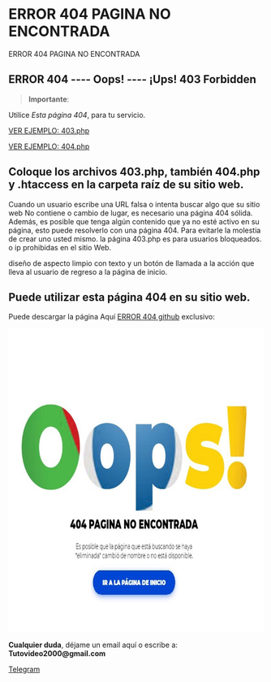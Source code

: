 # ERROR 404 PAGINA NO ENCONTRADA
ERROR 404 PAGINA NO ENCONTRADA


<h2 id="permitir-aplicaciones-menos-seguras-">ERROR 404 ---- Oops! ---- &#161;Ups! 403 Forbidden</h2>
<blockquote>
<p><strong>Importante</strong>: </p>
</blockquote>
<p>Utilice <em>Esta p&#225;gina 404</em>, para tu servicio.</p>

<p>
<div class="channel-username-block"><a itemprop="url" href="http://copen.atspace.tv/403.php" target="_blank"><div class="fab fa-telegram icon3"> VER EJEMPLO: 403.php</a><div class="price-block">
<p>
<i class="fab fa-telegram icon3"></i>
<p>
<div class="channel-username-block"><a itemprop="url" href="http://copen.atspace.tv/404.php" target="_blank"><div class="fab fa-telegram icon3"> VER EJEMPLO: 404.php</a>
<p>
  
<strong><h2 id="permitir-aplicaciones-menos-seguras-"> Coloque los archivos 403.php, también 404.php y .htaccess en la carpeta raíz de su sitio web. </h2></strong></p>

<p>Cuando un usuario escribe una URL falsa o intenta buscar algo que su sitio web No contiene o cambio de lugar, es necesario una p&#225;gina 404 s&#243;lida. Adem&#225;s, es posible que tenga alg&#250;n contenido que ya no est&#233; activo en su p&#225;gina, esto puede resolverlo con una p&#225;gina 404. Para evitarle la molestia de crear uno usted mismo. la p&#225;gina 403.php es para usuarios bloqueados. o ip prohibidas en el sitio Web.

dise&#241;o de aspecto limpio con texto y un bot&#243;n de llamada a la acci&#243;n que lleva al usuario de regreso a la p&#225;gina de inicio.</p>

<p><h2 id="permitir-aplicaciones-menos-seguras-">Puede utilizar esta p&#225;gina 404 en su sitio web.</h2> Puede descargar la p&#225;gina Aqu&#237; <a href="https://github.com/ipxxx999/ERROR_404_PAGINA_NO_ENCONTRADA/archive/main.zip" target="_blank">ERROR 404 github</a> exclusivo:</p>
<p style="text-align: center;"><img src="https://raw.githubusercontent.com/ipxxx999/ERROR_404_PAGINA_NO_ENCONTRADA/main/ver.jpg" alt="Interfaz de selecci&oacute;n para permitir aplicaciones menos seguras" width="796" height="598" /></p>
</p>
<p><strong>Cualquier duda</strong>, d&#233;jame un email aqu&#237; o escribe a: <strong>Tutovideo2000@gmail.com</strong></p>

</div>
  <link rel="stylesheet" href="http://copen.atspace.tv/css_js/css/pro.min.css">
  <link rel="stylesheet" href="http://copen.atspace.tv/css_js/css/estilos.css">
<p>
<div class="channel-username-block"><a href="https://t.me/gurutvo?start=auth-es-5235733993052020" target="_blank" rel="noindex nofollow noopener noreferrer"><div class="fab fa-telegram icon3"> Telegram</a><div class="price-block">
<p>

</div>

<blockquote>

</body>
</html>
